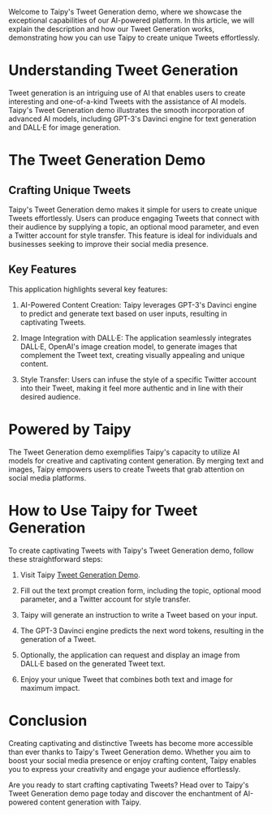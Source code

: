 Welcome to Taipy's Tweet Generation demo, where we showcase the exceptional capabilities of our AI-powered platform. In this article, we will explain the description and how our Tweet Generation works, demonstrating how you can use Taipy to create unique Tweets effortlessly.

# Understanding Tweet Generation
Tweet generation is an intriguing use of AI that enables users to create interesting and one-of-a-kind Tweets with the assistance of AI models. Taipy's Tweet Generation demo illustrates the smooth incorporation of advanced AI models, including GPT-3's Davinci engine for text generation and DALL·E for image generation.

# The Tweet Generation Demo
## Crafting Unique Tweets
Taipy's Tweet Generation demo makes it simple for users to create unique Tweets effortlessly. Users can produce engaging Tweets that connect with their audience by supplying a topic, an optional mood parameter, and even a Twitter account for style transfer. This feature is ideal for individuals and businesses seeking to improve their social media presence.

## Key Features
This application highlights several key features:

1. AI-Powered Content Creation: Taipy leverages GPT-3's Davinci engine to predict and generate text based on user inputs, resulting in captivating Tweets.

2. Image Integration with DALL·E: The application seamlessly integrates DALL·E, OpenAI's image creation model, to generate images that complement the Tweet text, creating visually appealing and unique content.

3. Style Transfer: Users can infuse the style of a specific Twitter account into their Tweet, making it feel more authentic and in line with their desired audience.

# Powered by Taipy
The Tweet Generation demo exemplifies Taipy's capacity to utilize AI models for creative and captivating content generation. By merging text and images, Taipy empowers users to create Tweets that grab attention on social media platforms.

# How to Use Taipy for Tweet Generation
To create captivating Tweets with Taipy's Tweet Generation demo, follow these straightforward steps:

1. Visit Taipy [Tweet Generation Demo](https://tweet-generation.taipy.cloud/).

2. Fill out the text prompt creation form, including the topic, optional mood parameter, and a Twitter account for style transfer.

3. Taipy will generate an instruction to write a Tweet based on your input.

4. The GPT-3 Davinci engine predicts the next word tokens, resulting in the generation of a Tweet.

5. Optionally, the application can request and display an image from DALL·E based on the generated Tweet text.

6. Enjoy your unique Tweet that combines both text and image for maximum impact.

# Conclusion
Creating captivating and distinctive Tweets has become more accessible than ever thanks to Taipy's Tweet Generation demo. Whether you aim to boost your social media presence or enjoy crafting content, Taipy enables you to express your creativity and engage your audience effortlessly.

Are you ready to start crafting captivating Tweets? Head over to Taipy's Tweet Generation demo page today and discover the enchantment of AI-powered content generation with Taipy.
